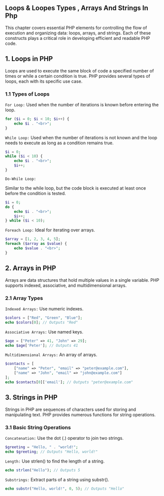 ## Loops & Loopes Types , Arrays And Strings  In Php


This chapter covers essential PHP elements for controlling the flow of execution and organizing data: loops, arrays, and strings. Each of these constructs plays a critical role in developing efficient and readable PHP code.


## 1. Loops in PHP

Loops are used to execute the same block of code a specified number of times or while a certain condition is true. PHP provides several types of loops, each with its specific use case.

### 1.1 Types of Loops

`For Loop:`
Used when the number of iterations is known before entering the loop.

```php
for ($i = 0; $i < 10; $i++) {
    echo $i . "<br>";
}
```

`While Loop:`
Used when the number of iterations is not known and the loop needs to execute as long as a condition remains true.

```php
$i = 0;
while ($i < 10) {
    echo $i . "<br>";
    $i++;
}
```
`Do-While Loop:`

Similar to the while loop, but the code block is executed at least once before the condition is tested.

```php
$i = 0;
do {
    echo $i . "<br>";
    $i++;
} while ($i < 10);
```

`Foreach Loop:`
Ideal for iterating over arrays.
```php
$array = [1, 2, 3, 4, 5];
foreach ($array as $value) {
    echo $value . "<br>";
}
```

## 2. Arrays in PHP
Arrays are data structures that hold multiple values in a single variable. PHP supports indexed, associative, and multidimensional arrays.

### 2.1 Array Types

`Indexed Arrays:`
Use numeric indexes.

```php
$colors = ["Red", "Green", "Blue"];
echo $colors[0]; // Outputs "Red"
```

`Associative Arrays:` Use named keys.

```php
$age = ["Peter" => 41, "John" => 29];
echo $age['Peter']; // Outputs 41
```

`Multidimensional Arrays:` An array of arrays.

```php
$contacts = [
    ["name" => "Peter", "email" => "peter@example.com"],
    ["name" => "John", "email" => "john@example.com"]
];
echo $contacts[0]['email']; // Outputs "peter@example.com"
```
## 3. Strings in PHP

Strings in PHP are sequences of characters used for storing and manipulating text. PHP provides numerous functions for string operations.


### 3.1 Basic String Operations
`Concatenation:`
Use the dot (.) operator to join two strings.

```php
$greeting = "Hello, " . "world!";
echo $greeting; // Outputs "Hello, world!"
```

`Length:`
Use strlen() to find the length of a string.

```php
echo strlen("Hello"); // Outputs 5
```
`Substrings:`
Extract parts of a string using substr().

```php
echo substr("Hello, world!", 0, 5); // Outputs "Hello"
```
